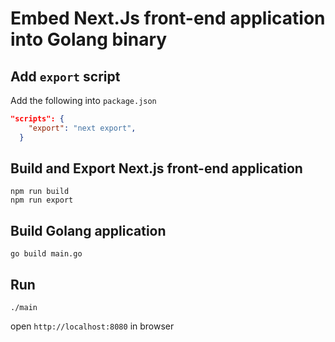 # Embed Next.Js front-end application into Golang binary

## Add `export` script

Add the following into `package.json` 

```json
"scripts": {
    "export": "next export",
  }
```

## Build and Export Next.js front-end application

```shell
npm run build
npm run export
```

## Build Golang application

```shell
go build main.go
```

## Run 

```shell
./main
```

open `http://localhost:8080` in browser

